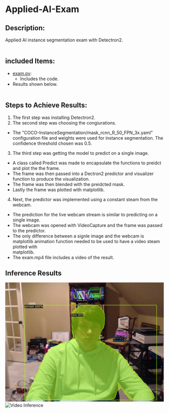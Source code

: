 # Applied-AI-Exam

## Description:
Applied AI instance segmentation exam with Detectron2.  <br /><br />

## included Items:
  - [exam.py](exam.py):
    - Includes the code.
  - Results shown below. <br /><br />

## Steps to Achieve Results:  
1. The first step was installing Detectron2. <br />
2. The second step was choosing the congiurations. 
  - The "COCO-InstanceSegmentation/mask_rcnn_R_50_FPN_3x.yaml" configuration file and weights were used for instance segmentation. The confidence threshold     chosen was 0.5. <br />
3. The third step was getting the model to predict on a single image.
  - A class called Predict was made to encapsulate the functions to preidct and plot the the frame.
  - The frame was then passed into a Dectron2 predictor and visualizer function to produce the visualization. 
  - The frame was then blended with the preidcted mask.
  - Lastly the frame was plotted with matplotlib.  <br />
4. Next, the predictor was implemented using a constant steam from the webcam.
  - The prediction for the live webcam stream is similar to predicting on a single image.
  - The webcam was opened with VideoCapture and the frame was passed to the predictor.
  - The only difference between a signle image and the webcam is matplotlib animation function needed to be used to have a video steam plotted with       
    matplotlib.
  - The exam.mp4 file includes a video of the result. <br />
  
  ## Inference Results
![Single Image Inference](media/image_inference.jpg "Single Image Inference)")
![Video Inference](media/video_inference.gif "Video Inference)")
